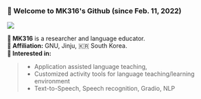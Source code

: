 ### 🐸 Welcome to MK316's Github (since Feb. 11, 2022)
![](https://komarev.com/ghpvc/?username=MK316&color=blueviolet)

**📍 MK316** is a researcher and language educator.  
**📍 Affiliation:** GNU, Jinju, 🇰🇷 South Korea.  
**📍 Interested in:**

>* Application assisted language teaching, 
>* Customized activity tools for language teaching/learning environment
>* Text-to-Speech, Speech recognition, Gradio, NLP

<!--
**MK316/MK316** is a ✨ _researcher & educator_ ✨ in linguistics, interested in language education and speech analysis.

Here are some ideas to get you started:

- 🔭 I’m currently working on application assisted language teaching...
- 🌱 I’m currently learning Python coding...
- 👯 I’m looking to collaborate on ...
- 🤔 I’m looking for help with ...
- 💬 Ask me about ...
- 📫 How to reach me: MK3ONE6@gmail.com...
- 😄 Pronouns: ...
- ⚡ Fun fact: ...
-->
